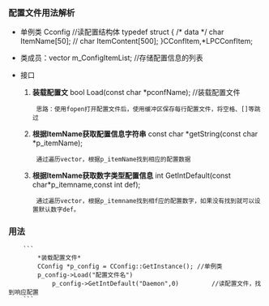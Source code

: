 ### 配置文件用法解析 ###

* 单例类 Cconfig
    //读配置结构体
    typedef struct 
    {
        /* data */
        char ItemName[50];              //
        char ItemContent[500];
    }CConfItem,*LPCConfItem;

* 类成员：vector<LPCConfItem> m_ConfigItemList;   //存储配置信息的列表

* 接口
    1. __装载配置文__
        bool Load(const char *pconfName);  //装载配置文件

            思路：使用fopen打开配置文件后，使用缓冲区保存每行配置文件，将空格、[]等跳过
    
    2. __根据ItemName获取配置信息字符串__
        const char *getString(const char *p_itemName);
	       
            通过遍历vector，根据p_itemName找到相应的配置数据

    3. __根据ItemName获取数字类型配置信息__
        int GetIntDefault(const char*p_itemname,const int def);
	  
            通过遍历vector，根据p_itemname找到相f应的配置数字，如果没有找到就可以设置默认数字def。


### __用法__  
       
        ``` 
            *装载配置文件*
            CConfig *p_config = CConfig::GetInstance(); //单例类
            p_config->Load("配置文件名")
                p_config->GetIntDefault("Daemon",0)         //读配置文件，找到响应配置
        ```